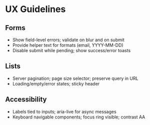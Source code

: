 # UX Guidelines

## Forms
- Show field-level errors; validate on blur and on submit
- Provide helper text for formats (email, YYYY-MM-DD)
- Disable submit while pending; show success/error toasts

## Lists
- Server pagination; page size selector; preserve query in URL
- Loading/empty/error states; sticky header

## Accessibility
- Labels tied to inputs; aria-live for async messages
- Keyboard navigable components; focus ring visible; contrast AA
